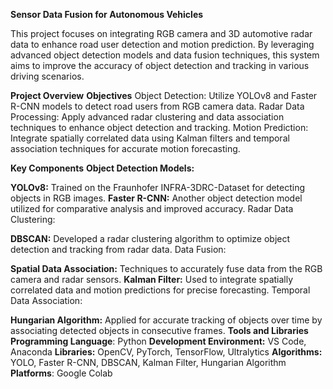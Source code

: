 **Sensor Data Fusion for Autonomous Vehicles**

This project focuses on integrating RGB camera and 3D automotive radar data to enhance road user detection and motion prediction. By leveraging advanced object detection models and data fusion techniques, this system aims to improve the accuracy of object detection and tracking in various driving scenarios.

**Project Overview**
**Objectives**
Object Detection: Utilize YOLOv8 and Faster R-CNN models to detect road users from RGB camera data.
Radar Data Processing: Apply advanced radar clustering and data association techniques to enhance object detection and tracking.
Motion Prediction: Integrate spatially correlated data using Kalman filters and temporal association techniques for accurate motion forecasting.

**Key Components**
**Object Detection Models:**

**YOLOv8:** Trained on the Fraunhofer INFRA-3DRC-Dataset for detecting objects in RGB images.
**Faster R-CNN:** Another object detection model utilized for comparative analysis and improved accuracy.
Radar Data Clustering:

**DBSCAN:** Developed a radar clustering algorithm to optimize object detection and tracking from radar data.
Data Fusion:

**Spatial Data Association:** Techniques to accurately fuse data from the RGB camera and radar sensors.
**Kalman Filter:** Used to integrate spatially correlated data and motion predictions for precise forecasting.
Temporal Data Association:

**Hungarian Algorithm:** Applied for accurate tracking of objects over time by associating detected objects in consecutive frames.
**Tools and Libraries**
**Programming Language**: Python
**Development Environment:** VS Code, Anaconda
**Libraries:** OpenCV, PyTorch, TensorFlow, Ultralytics
**Algorithms:** YOLO, Faster R-CNN, DBSCAN, Kalman Filter, Hungarian Algorithm
**Platforms**: Google Colab
